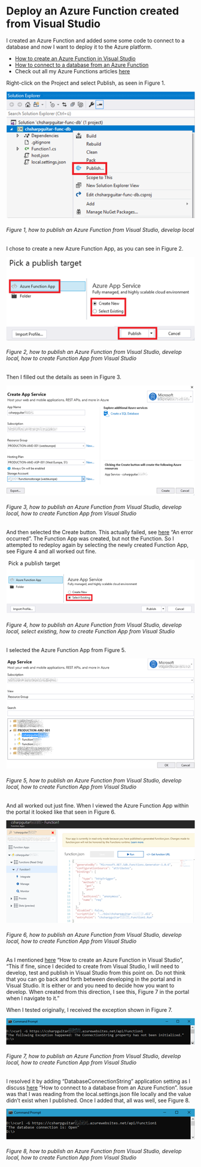 # Deploy an Azure Function created from Visual Studio

I created an Azure Function and added some some code to connect to a database and now I want to deploy it to the Azure platform.

+ [How to create an Azure Function in Visual Studio][LINK1]
+ [How to connect to a database from an Azure Function][LINK2]
+ Check out all my Azure Functions articles [here][LINK3]

Right-click on the Project and select Publish, as seen in Figure 1.

![how to publish an Azure Function from Visual Studio, develop local][FIGURE1]
###### Figure 1, how to publish an Azure Function from Visual Studio, develop local

I chose to create a new Azure Function App, as you can see in Figure 2.

![how to publish an Azure Function from Visual Studio, develop local, how to create Function App from Visual Studio][FIGURE2]
###### Figure 2, how to publish an Azure Function from Visual Studio, develop local, how to create Function App from Visual Studio

Then I filled out the details as seen in Figure 3.

![how to publish an Azure Function from Visual Studio, develop local, how to create Function App from Visual Studio][FIGURE3]
###### Figure 3, how to publish an Azure Function from Visual Studio, develop local, how to create Function App from Visual Studio

And then selected the Create button.  This actually failed, see [here][LINK4]  “An error occurred”.   The Function App was created, but not the Function.  So I attempted to redeploy again by selecting the newly created Function App, see Figure 4 and all worked out fine.

![how to publish an Azure Function from Visual Studio, develop local, select existing, how to create Function App from Visual Studio][FIGURE4]
###### Figure 4, how to publish an Azure Function from Visual Studio, develop local, select existing, how to create Function App from Visual Studio

I selected the Azure Function App from Figure 5.

![how to publish an Azure Function from Visual Studio, develop local, how to create Function App from Visual Studio][FIGURE5]
###### Figure 5, how to publish an Azure Function from Visual Studio, develop local, how to create Function App from Visual Studio

And all worked out just fine.  When I viewed the Azure Function App within the portal it looked like that seen in Figure 6.

![how to publish an Azure Function from Visual Studio, develop local, how to create Function App from Visual Studio][FIGURE6]
###### Figure 6, how to publish an Azure Function from Visual Studio, develop local, how to create Function App from Visual Studio

As I mentioned [here][LINK1] “How to create an Azure Function in Visual Studio”, “This if fine, since I decided to create from Visual Studio, I will need to develop, test and publish in Visual Studio from this point on.  Do not think that you can go back and forth between developing in the portal and in Visual Studio.  It is either or and you need to decide how you want to develop.  When created from this direction, I see this, Figure 7 in the portal when I navigate to it.”

When I tested originally, I received the exception shown in Figure 7.

![how to publish an Azure Function from Visual Studio, develop local, how to create Function App from Visual Studio][FIGURE7]
###### Figure 7, how to publish an Azure Function from Visual Studio, develop local, how to create Function App from Visual Studio

I resolved it by adding “DatabaseConnectionString” application setting as I discuss [here][LINK2] “How to connect to a database from an Azure Function”.  Issue was that I was reading from the local.settings.json file locally and the value didn’t exist when I published.
Once I added that, all was well, see Figure 8.

![how to publish an Azure Function from Visual Studio, develop local, how to create Function App from Visual Studio][FIGURE8]
###### Figure 8, how to publish an Azure Function from Visual Studio, develop local, how to create Function App from Visual Studio

[LINK1]: 2018/2018-04-how-to-create-an-azure-function-in-visual-studio.md
[LINK2]: 2018/2018-04-how-to-connect-to-a-database-from-an-azure-function.md
[LINK3]: ../README.md#azure-functions
[LINK4]: tbd

[FIGURE1]: ../images/2018/msdn-0089.png "Figure 1, how to publish an Azure Function from Visual Studio, develop local"
[FIGURE2]: ../images/2018/msdn-0090.png "Figure 2, how to publish an Azure Function from Visual Studio, develop local, how to create Function App from Visual Studio"
[FIGURE3]: ../images/2018/msdn-0091.png "Figure 3, how to publish an Azure Function from Visual Studio, develop local, how to create Function App from Visual Studio"
[FIGURE4]: ../images/2018/msdn-0092.png "Figure 4, how to publish an Azure Function from Visual Studio, develop local, select existing, how to create Function App from Visual Studio"
[FIGURE5]: ../images/2018/msdn-0093.png "Figure 5, how to publish an Azure Function from Visual Studio, develop local, how to create Function App from Visual Studio"
[FIGURE6]: ../images/2018/msdn-0094.png "Figure 6, how to publish an Azure Function from Visual Studio, develop local, how to create Function App from Visual Studio"
[FIGURE7]: ../images/2018/msdn-0095.png "Figure 7, how to publish an Azure Function from Visual Studio, develop local, how to create Function App from Visual Studio"
[FIGURE8]: ../images/2018/msdn-0096.png "Figure 8, how to publish an Azure Function from Visual Studio, develop local, how to create Function App from Visual Studio"







